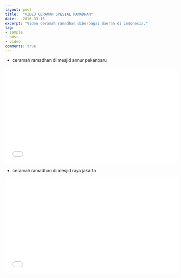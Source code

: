 ```yaml
---
layout: post
title:  "VIDEO CERAMAH SPESIAL RAMADHAN"
date:   2016-03-15
excerpt: "Video ceramah ramadhan diberbagai daerah di indonesia."
tag:
- sample
- post
- video
comments: true
---
```

* ceramah ramadhan di mesjid annur pekanbaru

<iframe width="560" height="315" src="//www.youtube.com/embed/SU3kYxJmWuQ" frameborder="0"> </iframe>

* ceramah ramadhan di mesjid raya jakarta

<iframe width="560" height="315" src="//www.youtube.com/embed/SU3kYxJmWuQ" frameborder="0"> </iframe>
